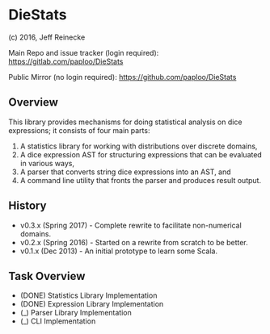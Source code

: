 # DieStats
(c) 2016, Jeff Reinecke

Main Repo and issue tracker (login required):
https://gitlab.com/paploo/DieStats

Public Mirror (no login required):
https://github.com/paploo/DieStats

## Overview

This library provides mechanisms for doing statistical analysis on dice expressions;
it consists of four main parts:

1. A statistics library for working with distributions over discrete domains,
2. A dice expression AST for structuring expressions that can be evaluated in various ways,
3. A parser that converts string dice expressions into an AST, and
4. A command line utility that fronts the parser and produces result output.

## History

* v0.3.x (Spring 2017) - Complete rewrite to facilitate non-numerical domains.
* v0.2.x (Spring 2016) - Started on a rewrite from scratch to be better.
* v0.1.x (Dec 2013) - An initial prototype to learn some Scala.

## Task Overview

* (DONE) Statistics Library Implementation
* (DONE) Expression Library Implementation
* (_) Parser Library Implementation
* (_) CLI Implementation